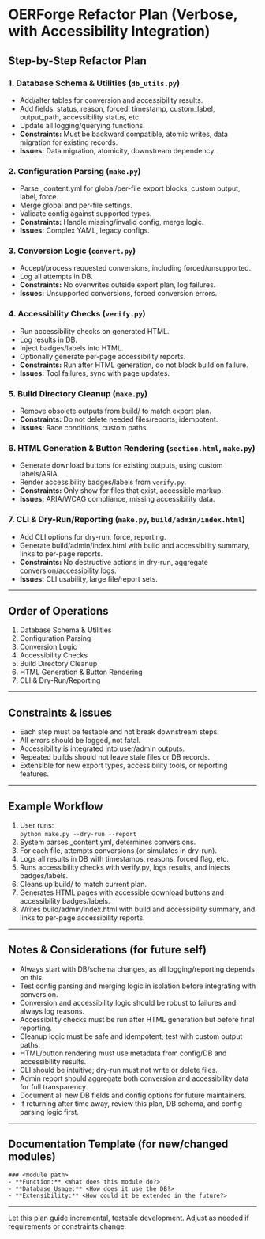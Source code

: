 # OERForge Refactor Plan (Verbose, with Accessibility Integration)

## Step-by-Step Refactor Plan

### 1. Database Schema & Utilities (`db_utils.py`)
- Add/alter tables for conversion and accessibility results.
- Add fields: status, reason, forced, timestamp, custom_label, output_path, accessibility status, etc.
- Update all logging/querying functions.
- **Constraints:** Must be backward compatible, atomic writes, data migration for existing records.
- **Issues:** Data migration, atomicity, downstream dependency.

### 2. Configuration Parsing (`make.py`)
- Parse _content.yml for global/per-file export blocks, custom output, label, force.
- Merge global and per-file settings.
- Validate config against supported types.
- **Constraints:** Handle missing/invalid config, merge logic.
- **Issues:** Complex YAML, legacy configs.

### 3. Conversion Logic (`convert.py`)
- Accept/process requested conversions, including forced/unsupported.
- Log all attempts in DB.
- **Constraints:** No overwrites outside export plan, log failures.
- **Issues:** Unsupported conversions, forced conversion errors.

### 4. Accessibility Checks (`verify.py`)
- Run accessibility checks on generated HTML.
- Log results in DB.
- Inject badges/labels into HTML.
- Optionally generate per-page accessibility reports.
- **Constraints:** Run after HTML generation, do not block build on failure.
- **Issues:** Tool failures, sync with page updates.

### 5. Build Directory Cleanup (`make.py`)
- Remove obsolete outputs from build/ to match export plan.
- **Constraints:** Do not delete needed files/reports, idempotent.
- **Issues:** Race conditions, custom paths.

### 6. HTML Generation & Button Rendering (`section.html`, `make.py`)
- Generate download buttons for existing outputs, using custom labels/ARIA.
- Render accessibility badges/labels from `verify.py`.
- **Constraints:** Only show for files that exist, accessible markup.
- **Issues:** ARIA/WCAG compliance, missing accessibility data.

### 7. CLI & Dry-Run/Reporting (`make.py`, `build/admin/index.html`)
- Add CLI options for dry-run, force, reporting.
- Generate build/admin/index.html with build and accessibility summary, links to per-page reports.
- **Constraints:** No destructive actions in dry-run, aggregate conversion/accessibility logs.
- **Issues:** CLI usability, large file/report sets.

---

## Order of Operations
1. Database Schema & Utilities
2. Configuration Parsing
3. Conversion Logic
4. Accessibility Checks
5. Build Directory Cleanup
6. HTML Generation & Button Rendering
7. CLI & Dry-Run/Reporting

---

## Constraints & Issues
- Each step must be testable and not break downstream steps.
- All errors should be logged, not fatal.
- Accessibility is integrated into user/admin outputs.
- Repeated builds should not leave stale files or DB records.
- Extensible for new export types, accessibility tools, or reporting features.

---

## Example Workflow
1. User runs:  
   `python make.py --dry-run --report`
2. System parses _content.yml, determines conversions.
3. For each file, attempts conversions (or simulates in dry-run).
4. Logs all results in DB with timestamps, reasons, forced flag, etc.
5. Runs accessibility checks with verify.py, logs results, and injects badges/labels.
6. Cleans up build/ to match current plan.
7. Generates HTML pages with accessible download buttons and accessibility badges/labels.
8. Writes build/admin/index.html with build and accessibility summary, and links to per-page accessibility reports.

---

## Notes & Considerations (for future self)
- Always start with DB/schema changes, as all logging/reporting depends on this.
- Test config parsing and merging logic in isolation before integrating with conversion.
- Conversion and accessibility logic should be robust to failures and always log reasons.
- Accessibility checks must be run after HTML generation but before final reporting.
- Cleanup logic must be safe and idempotent; test with custom output paths.
- HTML/button rendering must use metadata from config/DB and accessibility results.
- CLI should be intuitive; dry-run must not write or delete files.
- Admin report should aggregate both conversion and accessibility data for full transparency.
- Document all new DB fields and config options for future maintainers.
- If returning after time away, review this plan, DB schema, and config parsing logic first.

---

## Documentation Template (for new/changed modules)

```
### <module path>
- **Function:** <What does this module do?>
- **Database Usage:** <How does it use the DB?>
- **Extensibility:** <How could it be extended in the future?>
```

---

Let this plan guide incremental, testable development. Adjust as needed if requirements or constraints change.
